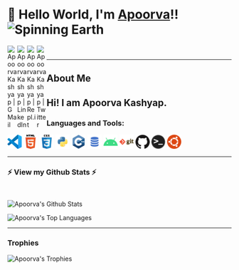 # 👋 Hello World, I'm **[Apoorva](https://apoorvakashyap.github.io/)!! <img src="https://github.com/TheDudeThatCode/TheDudeThatCode/blob/master/Assets/Earth.gif" width="16px" alt="Spinning Earth">**

<a href="mailto:apoorvakashyap54@gmail.com">
    <img align="left" alt="Apoorva Kashyap | GMail" width="22px" src="https://cdn.jsdelivr.net/npm/simple-icons@3.13.0/icons/gmail.svg" />
</a>
<a href="https://www.linkedin.com/in/apoorvakashyap54/">
    <img align="left" alt="Apoorva Kashyap | LinkedIn" width="22px" src="https://cdn.jsdelivr.net/npm/simple-icons@v3/icons/linkedin.svg" />
</a>
<a href="https://replit.com/@ApoorvaKashyap">
    <img align="left" alt="Apoorva Kashyap | Repl.it" width="22px" src="https://cdn.jsdelivr.net/npm/simple-icons@3.13.0/icons/repl-dot-it.svg" />
</a>
<a href="https://twitter.com/kashyap_apoorva">
    <img align="left" alt="Apoorva Kashyap | Twitter" width="22px" src="https://cdn.jsdelivr.net/npm/simple-icons@v3/icons/twitter.svg" />
</a>
<br />

---

## **About Me**

Hi! I am Apoorva Kashyap. 
---

### **Languages and Tools:**  

<span>
    <img width="32px" src="https://raw.githubusercontent.com/github/explore/80688e429a7d4ef2fca1e82350fe8e3517d3494d/topics/visual-studio-code/visual-studio-code.png" alt="VS Code">
</span>
<span>
    <img width="32px" src="https://raw.githubusercontent.com/github/explore/80688e429a7d4ef2fca1e82350fe8e3517d3494d/topics/html/html.png" alt="HTML5">
</span>
<span>
    <img width="32px" src="https://raw.githubusercontent.com/github/explore/80688e429a7d4ef2fca1e82350fe8e3517d3494d/topics/css/css.png" alt="CSS">
</span>
<span>
    <img width="32px" src="https://raw.githubusercontent.com/github/explore/80688e429a7d4ef2fca1e82350fe8e3517d3494d/topics/python/python.png" alt="Python">
</span>
<span>
    <img width="32px" src="https://raw.githubusercontent.com/github/explore/80688e429a7d4ef2fca1e82350fe8e3517d3494d/topics/cpp/cpp.png" alt="C++">
</span>
<span>
    <img width="32px" src="https://raw.githubusercontent.com/github/explore/80688e429a7d4ef2fca1e82350fe8e3517d3494d/topics/sql/sql.png" alt="SQL">
</span>
<span>
    <img width="32px" src="https://raw.githubusercontent.com/github/explore/80688e429a7d4ef2fca1e82350fe8e3517d3494d/topics/android/android.png" alt="Android">
</span>
<span>
    <img width="32px" src="https://raw.githubusercontent.com/github/explore/80688e429a7d4ef2fca1e82350fe8e3517d3494d/topics/git/git.png" alt="Git">
</span>
<span>
    <img width="32px" src="https://raw.githubusercontent.com/github/explore/78df643247d429f6cc873026c0622819ad797942/topics/github/github.png" alt="Github">
</span>
<span>
    <img width="32px" src="https://raw.githubusercontent.com/github/explore/80688e429a7d4ef2fca1e82350fe8e3517d3494d/topics/terminal/terminal.png" alt="Terminal">
</span>
<span>
    <img width="32px" src="https://raw.githubusercontent.com/github/explore/80688e429a7d4ef2fca1e82350fe8e3517d3494d/topics/ubuntu/ubuntu.png" alt="Ubuntu">
</span>

---

### ⚡ **View my Github Stats** ⚡

<br/>

![Apoorva's Github Stats](https://github-readme-stats.vercel.app/api?username=ApoorvaKashyap&count_private=true&show_icons=true&theme=onedark&hide=prs)

![Apoorva's Top Languages](https://github-readme-stats.vercel.app/api/top-langs/?username=ApoorvaKashyap&theme=onedark)

---

### **Trophies**

![Apoorva's Trophies](https://github-profile-trophy.vercel.app/?username=ApoorvaKashyap&theme=gitdimmed)
